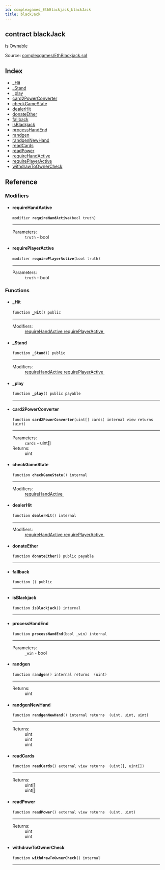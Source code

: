 ```yaml
---
id: complexgames_EthBlackjack_blackJack
title: blackJack
---
```


<div class="contract-doc"><div class="contract"><h2 class="contract-header"><span class="contract-kind">contract</span> blackJack</h2><p class="base-contracts"><span>is</span> <a href="complexgames_EthBlackjack_Ownable.html">Ownable</a></p><div class="source">Source: <a href="https://github.com/FriendlyUser/solidity-smart-contracts//blob/v0.2.0/contracts/complexgames/EthBlackjack.sol" target="_blank">complexgames/EthBlackjack.sol</a></div></div><div class="index"><h2>Index</h2><ul><li><a href="complexgames_EthBlackjack_blackJack.html#_Hit">_Hit</a></li><li><a href="complexgames_EthBlackjack_blackJack.html#_Stand">_Stand</a></li><li><a href="complexgames_EthBlackjack_blackJack.html#_play">_play</a></li><li><a href="complexgames_EthBlackjack_blackJack.html#card2PowerConverter">card2PowerConverter</a></li><li><a href="complexgames_EthBlackjack_blackJack.html#checkGameState">checkGameState</a></li><li><a href="complexgames_EthBlackjack_blackJack.html#dealerHit">dealerHit</a></li><li><a href="complexgames_EthBlackjack_blackJack.html#donateEther">donateEther</a></li><li><a href="complexgames_EthBlackjack_blackJack.html#">fallback</a></li><li><a href="complexgames_EthBlackjack_blackJack.html#isBlackjack">isBlackjack</a></li><li><a href="complexgames_EthBlackjack_blackJack.html#processHandEnd">processHandEnd</a></li><li><a href="complexgames_EthBlackjack_blackJack.html#randgen">randgen</a></li><li><a href="complexgames_EthBlackjack_blackJack.html#randgenNewHand">randgenNewHand</a></li><li><a href="complexgames_EthBlackjack_blackJack.html#readCards">readCards</a></li><li><a href="complexgames_EthBlackjack_blackJack.html#readPower">readPower</a></li><li><a href="complexgames_EthBlackjack_blackJack.html#requireHandActive">requireHandActive</a></li><li><a href="complexgames_EthBlackjack_blackJack.html#requirePlayerActive">requirePlayerActive</a></li><li><a href="complexgames_EthBlackjack_blackJack.html#withdrawToOwnerCheck">withdrawToOwnerCheck</a></li></ul></div><div class="reference"><h2>Reference</h2><div class="modifiers"><h3>Modifiers</h3><ul><li><div class="item modifier"><span id="requireHandActive" class="anchor-marker"></span><h4 class="name">requireHandActive</h4><div class="body"><code class="signature">modifier <strong>requireHandActive</strong><span>(bool truth) </span></code><hr/><dl><dt><span class="label-parameters">Parameters:</span></dt><dd><div><code>truth</code> - bool</div></dd></dl></div></div></li><li><div class="item modifier"><span id="requirePlayerActive" class="anchor-marker"></span><h4 class="name">requirePlayerActive</h4><div class="body"><code class="signature">modifier <strong>requirePlayerActive</strong><span>(bool truth) </span></code><hr/><dl><dt><span class="label-parameters">Parameters:</span></dt><dd><div><code>truth</code> - bool</div></dd></dl></div></div></li></ul></div><div class="functions"><h3>Functions</h3><ul><li><div class="item function"><span id="_Hit" class="anchor-marker"></span><h4 class="name">_Hit</h4><div class="body"><code class="signature">function <strong>_Hit</strong><span>() </span><span>public </span></code><hr/><dl><dt><span class="label-modifiers">Modifiers:</span></dt><dd><a href="complexgames_EthBlackjack_blackJack.html#requireHandActive">requireHandActive </a><a href="complexgames_EthBlackjack_blackJack.html#requirePlayerActive">requirePlayerActive </a></dd></dl></div></div></li><li><div class="item function"><span id="_Stand" class="anchor-marker"></span><h4 class="name">_Stand</h4><div class="body"><code class="signature">function <strong>_Stand</strong><span>() </span><span>public </span></code><hr/><dl><dt><span class="label-modifiers">Modifiers:</span></dt><dd><a href="complexgames_EthBlackjack_blackJack.html#requireHandActive">requireHandActive </a><a href="complexgames_EthBlackjack_blackJack.html#requirePlayerActive">requirePlayerActive </a></dd></dl></div></div></li><li><div class="item function"><span id="_play" class="anchor-marker"></span><h4 class="name">_play</h4><div class="body"><code class="signature">function <strong>_play</strong><span>() </span><span>public </span><span>payable </span></code><hr/></div></div></li><li><div class="item function"><span id="card2PowerConverter" class="anchor-marker"></span><h4 class="name">card2PowerConverter</h4><div class="body"><code class="signature">function <strong>card2PowerConverter</strong><span>(uint[] cards) </span><span>internal </span><span>view </span><span>returns  (uint) </span></code><hr/><dl><dt><span class="label-parameters">Parameters:</span></dt><dd><div><code>cards</code> - uint[]</div></dd><dt><span class="label-return">Returns:</span></dt><dd>uint</dd></dl></div></div></li><li><div class="item function"><span id="checkGameState" class="anchor-marker"></span><h4 class="name">checkGameState</h4><div class="body"><code class="signature">function <strong>checkGameState</strong><span>() </span><span>internal </span></code><hr/><dl><dt><span class="label-modifiers">Modifiers:</span></dt><dd><a href="complexgames_EthBlackjack_blackJack.html#requireHandActive">requireHandActive </a></dd></dl></div></div></li><li><div class="item function"><span id="dealerHit" class="anchor-marker"></span><h4 class="name">dealerHit</h4><div class="body"><code class="signature">function <strong>dealerHit</strong><span>() </span><span>internal </span></code><hr/><dl><dt><span class="label-modifiers">Modifiers:</span></dt><dd><a href="complexgames_EthBlackjack_blackJack.html#requireHandActive">requireHandActive </a><a href="complexgames_EthBlackjack_blackJack.html#requirePlayerActive">requirePlayerActive </a></dd></dl></div></div></li><li><div class="item function"><span id="donateEther" class="anchor-marker"></span><h4 class="name">donateEther</h4><div class="body"><code class="signature">function <strong>donateEther</strong><span>() </span><span>public </span><span>payable </span></code><hr/></div></div></li><li><div class="item function"><span id="fallback" class="anchor-marker"></span><h4 class="name">fallback</h4><div class="body"><code class="signature">function <strong></strong><span>() </span><span>public </span></code><hr/></div></div></li><li><div class="item function"><span id="isBlackjack" class="anchor-marker"></span><h4 class="name">isBlackjack</h4><div class="body"><code class="signature">function <strong>isBlackjack</strong><span>() </span><span>internal </span></code><hr/></div></div></li><li><div class="item function"><span id="processHandEnd" class="anchor-marker"></span><h4 class="name">processHandEnd</h4><div class="body"><code class="signature">function <strong>processHandEnd</strong><span>(bool _win) </span><span>internal </span></code><hr/><dl><dt><span class="label-parameters">Parameters:</span></dt><dd><div><code>_win</code> - bool</div></dd></dl></div></div></li><li><div class="item function"><span id="randgen" class="anchor-marker"></span><h4 class="name">randgen</h4><div class="body"><code class="signature">function <strong>randgen</strong><span>() </span><span>internal </span><span>returns  (uint) </span></code><hr/><dl><dt><span class="label-return">Returns:</span></dt><dd>uint</dd></dl></div></div></li><li><div class="item function"><span id="randgenNewHand" class="anchor-marker"></span><h4 class="name">randgenNewHand</h4><div class="body"><code class="signature">function <strong>randgenNewHand</strong><span>() </span><span>internal </span><span>returns  (uint, uint, uint) </span></code><hr/><dl><dt><span class="label-return">Returns:</span></dt><dd>uint</dd><dd>uint</dd><dd>uint</dd></dl></div></div></li><li><div class="item function"><span id="readCards" class="anchor-marker"></span><h4 class="name">readCards</h4><div class="body"><code class="signature">function <strong>readCards</strong><span>() </span><span>external </span><span>view </span><span>returns  (uint[], uint[]) </span></code><hr/><dl><dt><span class="label-return">Returns:</span></dt><dd>uint[]</dd><dd>uint[]</dd></dl></div></div></li><li><div class="item function"><span id="readPower" class="anchor-marker"></span><h4 class="name">readPower</h4><div class="body"><code class="signature">function <strong>readPower</strong><span>() </span><span>external </span><span>view </span><span>returns  (uint, uint) </span></code><hr/><dl><dt><span class="label-return">Returns:</span></dt><dd>uint</dd><dd>uint</dd></dl></div></div></li><li><div class="item function"><span id="withdrawToOwnerCheck" class="anchor-marker"></span><h4 class="name">withdrawToOwnerCheck</h4><div class="body"><code class="signature">function <strong>withdrawToOwnerCheck</strong><span>() </span><span>internal </span></code><hr/></div></div></li></ul></div></div></div>

